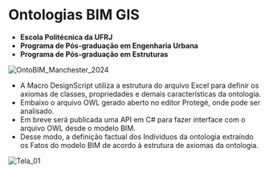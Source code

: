 
# Ontologias BIM GIS 
  * **Escola Politécnica da UFRJ**
  * **Programa de Pós-graduação em Engenharia Urbana**
  * **Programa de Pós-graduação em Estruturas**
   
![OntoBIM_Manchester_2024](https://github.com/JLMenegotto/OntologiaBIM/assets/9437020/3044ea54-d366-47fb-9b30-8c10b885b272)

 *  A Macro DesignScript utiliza a estrutura do arquivo Excel para definir os axiomas de classes, propriedades e demais características da ontologia.
 *  Embaixo o arquivo OWL gerado aberto no editor Protegé, onde pode ser analisado.
 *  Em breve será publicada uma API em C# para fazer interface com o arquivo OWL desde o modelo BIM.
 *  Desse modo, a definição factual dos Individuos da ontologia extraíndo os Fatos do modelo BIM de acordo à estrutura de axiomas da ontologia.

![Tela_01](https://github.com/JLMenegotto/OntologiaBIM/assets/9437020/229992a0-fb3e-459b-a532-ab93ad930094)

